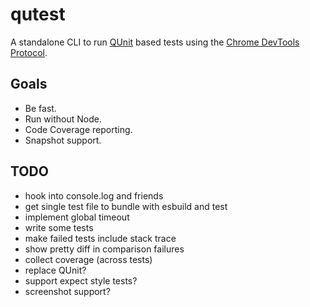 # qutest

A standalone CLI to run [QUnit](QUnit) based tests using the
[Chrome DevTools Protocol](ChromeDP).

## Goals

- Be fast.
- Run without Node.
- Code Coverage reporting.
- Snapshot support.

## TODO

- hook into console.log and friends
- get single test file to bundle with esbuild and test
- implement global timeout
- write some tests
- make failed tests include stack trace
- show pretty diff in comparison failures
- collect coverage (across tests)
- replace QUnit?
- support expect style tests?
- screenshot support?

[qunit]: https://qunitjs.com/
[chromedp]: https://chromedevtools.github.io/devtools-protocol/

